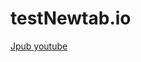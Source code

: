 # testNewtab.io

<a href="https://www.youtube.com/channel/UCk8mbvTr2gdaUNv86fVnMgA" target="_blank">Jpub youtube</a>


